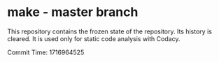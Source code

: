 # make - master branch

This repository contains the frozen state of the repository.
Its history is cleared. It is used only for static code
analysis with Codacy.

Commit Time: 1716964525